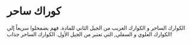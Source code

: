 # كوراك ساحر

الكوارك الساحر و الكوارك الغريب من الجيل الثاني للمادة. فهم يضمحلوا سريعاً إلي
الكوارك العلوي و السفلي, التي تعتبر من الجيل الأول. الكوارك الساحر جذاب!
